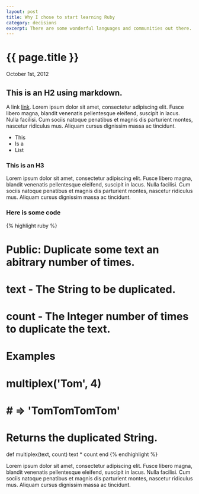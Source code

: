 ```yaml
---
layout: post
title: Why I chose to start learning Ruby
category: decisions
excerpt: There are some wonderful languages and communities out there.
---
```


# {{ page.title }}
<p class="meta">October 1st, 2012</p>

## This is an H2 using markdown.

A link [link](http://jeremyricketts.com/). Lorem ipsum dolor sit amet, consectetur adipiscing elit. Fusce libero magna, blandit venenatis pellentesque eleifend, suscipit in lacus. Nulla facilisi. Cum sociis natoque penatibus et magnis dis parturient montes, nascetur ridiculus mus. Aliquam cursus dignissim massa ac tincidunt.

* This
* Is a
* List

### This is an H3

Lorem ipsum dolor sit amet, consectetur adipiscing elit. Fusce libero magna, blandit venenatis pellentesque eleifend, suscipit in lacus. Nulla facilisi. Cum sociis natoque penatibus et magnis dis parturient montes, nascetur ridiculus mus. Aliquam cursus dignissim massa ac tincidunt.

### Here is some code

{% highlight ruby %}
# Public: Duplicate some text an abitrary number of times.
#
# text  - The String to be duplicated.
# count - The Integer number of times to duplicate the text.
#
# Examples
#
#   multiplex('Tom', 4)
#   # => 'TomTomTomTom'
#
# Returns the duplicated String.
def multiplex(text, count)
  text * count
end
{% endhighlight %}

Lorem ipsum dolor sit amet, consectetur adipiscing elit. Fusce libero magna, blandit venenatis pellentesque eleifend, suscipit in lacus. Nulla facilisi. Cum sociis natoque penatibus et magnis dis parturient montes, nascetur ridiculus mus. Aliquam cursus dignissim massa ac tincidunt.
